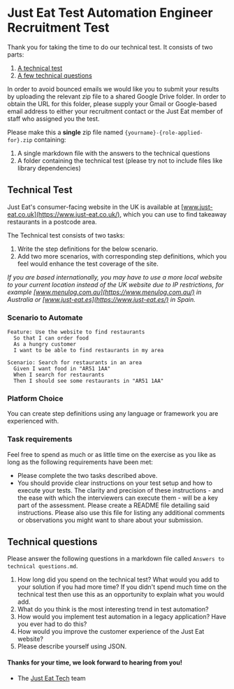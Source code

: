 # Just Eat Test Automation Engineer Recruitment Test

Thank you for taking the time to do our technical test. It consists of two parts:

  1. [A technical test](#technical-test)
  1. [A few technical questions](#technical-questions)

In order to avoid bounced emails we would like you to submit your results by uploading the relevant zip file to a shared Google Drive folder. In order to obtain the URL for this folder, please supply your Gmail or Google-based email address to either your recruitment contact or the Just Eat member of staff who assigned you the test.

Please make this a **single** zip file named `{yourname}-{role-applied-for}.zip` containing:

  1. A single markdown file with the answers to the technical questions
  1. A folder containing the technical test (please try not to include files like library dependencies)

## Technical Test

Just Eat's consumer-facing website in the UK is available at [www.just-eat.co.uk](https://www.just-eat.co.uk/), which you can use to find takeaway restaurants in a postcode area.

The Technical test consists of two tasks:

  1. Write the step definitions for the below scenario.
  1. Add two more scenarios, with corresponding step definitions, which you feel would enhance the test coverage of the site.

_If you are based internationally, you may have to use a more local website to your current location instead of the UK website due to IP restrictions, for example [www.menulog.com.au](https://www.menulog.com.au/) in Australia or [www.just-eat.es](https://www.just-eat.es/) in Spain._

### Scenario to Automate

```
Feature: Use the website to find restaurants
  So that I can order food
  As a hungry customer
  I want to be able to find restaurants in my area

Scenario: Search for restaurants in an area
  Given I want food in "AR51 1AA"
  When I search for restaurants
  Then I should see some restaurants in "AR51 1AA"
```

### Platform Choice

You can create step definitions using any language or framework you are experienced with.

### Task requirements

Feel free to spend as much or as little time on the exercise as you like as long as the following requirements have been met:

  * Please complete the two tasks described above.
  * You should provide clear instructions on your test setup and how to execute your tests. The clarity and precision of these instructions - and the ease with which the interviewers can execute them - will be a key part of the assessment. Please create a README file detailing said instructions. Please also use this file for listing any additional comments or observations you might want to share about your submission.

## Technical questions

Please answer the following questions in a markdown file called `Answers to technical questions.md`.

  1. How long did you spend on the technical test? What would you add to your solution if you had more time? If you didn't spend much time on the technical test then use this as an opportunity to explain what you would add.
  1. What do you think is the most interesting trend in test automation?
  1. How would you implement test automation in a legacy application? Have you ever had to do this?
  1. How would you improve the customer experience of the Just Eat website?
  1. Please describe yourself using JSON.


#### Thanks for your time, we look forward to hearing from you!
- The [Just Eat Tech](https://careers.just-eat.com/departments/technology) team
